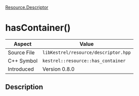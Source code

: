 [Resource.Descriptor](index)
# hasContainer()
| Aspect | Value |
| --- | --- |
| Source File | `libKestrel/resource/descriptor.hpp` |
| C++ Symbol | `kestrel::resource::has_container` |
| Introduced | Version 0.8.0 |
## Description


